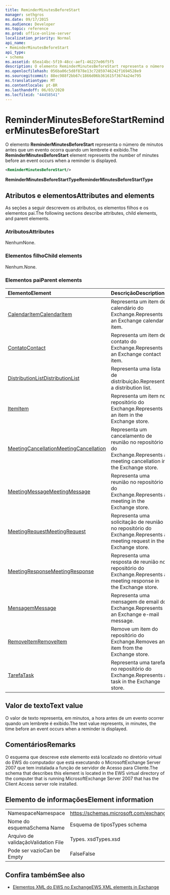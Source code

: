 ```yaml
---
title: ReminderMinutesBeforeStart
manager: sethgros
ms.date: 09/17/2015
ms.audience: Developer
ms.topic: reference
ms.prod: office-online-server
localization_priority: Normal
api_name:
- ReminderMinutesBeforeStart
api_type:
- schema
ms.assetid: 65ea14bc-5f19-48cc-aef1-46227e06f5f5
description: O elemento ReminderMinutesBeforeStart representa o número de minutos antes que um evento ocorra quando um lembrete é exibido.
ms.openlocfilehash: 056ba06c5d8f878e13c72859746242f1694528e9
ms.sourcegitcommit: 88ec988f2bb67c1866d06b361615f3674a24e795
ms.translationtype: MT
ms.contentlocale: pt-BR
ms.lasthandoff: 06/03/2020
ms.locfileid: "44458541"
---
```

# <a name="reminderminutesbeforestart"></a><span data-ttu-id="91ab4-103">ReminderMinutesBeforeStart</span><span class="sxs-lookup"><span data-stu-id="91ab4-103">ReminderMinutesBeforeStart</span></span>

<span data-ttu-id="91ab4-104">O elemento **ReminderMinutesBeforeStart** representa o número de minutos antes que um evento ocorra quando um lembrete é exibido.</span><span class="sxs-lookup"><span data-stu-id="91ab4-104">The **ReminderMinutesBeforeStart** element represents the number of minutes before an event occurs when a reminder is displayed.</span></span> 
  
```xml
<ReminderMinutesBeforeStart/>
```

 <span data-ttu-id="91ab4-105">**ReminderMinutesBeforeStartType**</span><span class="sxs-lookup"><span data-stu-id="91ab4-105">**ReminderMinutesBeforeStartType**</span></span>
## <a name="attributes-and-elements"></a><span data-ttu-id="91ab4-106">Atributos e elementos</span><span class="sxs-lookup"><span data-stu-id="91ab4-106">Attributes and elements</span></span>

<span data-ttu-id="91ab4-107">As seções a seguir descrevem os atributos, os elementos filhos e os elementos pai.</span><span class="sxs-lookup"><span data-stu-id="91ab4-107">The following sections describe attributes, child elements, and parent elements.</span></span>
  
### <a name="attributes"></a><span data-ttu-id="91ab4-108">Atributos</span><span class="sxs-lookup"><span data-stu-id="91ab4-108">Attributes</span></span>

<span data-ttu-id="91ab4-109">Nenhum</span><span class="sxs-lookup"><span data-stu-id="91ab4-109">None.</span></span>
  
### <a name="child-elements"></a><span data-ttu-id="91ab4-110">Elementos filho</span><span class="sxs-lookup"><span data-stu-id="91ab4-110">Child elements</span></span>

<span data-ttu-id="91ab4-111">Nenhum.</span><span class="sxs-lookup"><span data-stu-id="91ab4-111">None.</span></span>
  
### <a name="parent-elements"></a><span data-ttu-id="91ab4-112">Elementos pai</span><span class="sxs-lookup"><span data-stu-id="91ab4-112">Parent elements</span></span>

|<span data-ttu-id="91ab4-113">**Elemento**</span><span class="sxs-lookup"><span data-stu-id="91ab4-113">**Element**</span></span>|<span data-ttu-id="91ab4-114">**Descrição**</span><span class="sxs-lookup"><span data-stu-id="91ab4-114">**Description**</span></span>|
|:-----|:-----|
|[<span data-ttu-id="91ab4-115">CalendarItem</span><span class="sxs-lookup"><span data-stu-id="91ab4-115">CalendarItem</span></span>](calendaritem.md) <br/> |<span data-ttu-id="91ab4-116">Representa um item de calendário do Exchange.</span><span class="sxs-lookup"><span data-stu-id="91ab4-116">Represents an Exchange calendar item.</span></span>  <br/> |
|[<span data-ttu-id="91ab4-117">Contato</span><span class="sxs-lookup"><span data-stu-id="91ab4-117">Contact</span></span>](contact.md) <br/> |<span data-ttu-id="91ab4-118">Representa um item de contato do Exchange.</span><span class="sxs-lookup"><span data-stu-id="91ab4-118">Represents an Exchange contact item.</span></span>  <br/> |
|[<span data-ttu-id="91ab4-119">DistributionList</span><span class="sxs-lookup"><span data-stu-id="91ab4-119">DistributionList</span></span>](distributionlist.md) <br/> |<span data-ttu-id="91ab4-120">Representa uma lista de distribuição.</span><span class="sxs-lookup"><span data-stu-id="91ab4-120">Represents a distribution list.</span></span>  <br/> |
|[<span data-ttu-id="91ab4-121">Item</span><span class="sxs-lookup"><span data-stu-id="91ab4-121">Item</span></span>](item.md) <br/> |<span data-ttu-id="91ab4-122">Representa um item no repositório do Exchange.</span><span class="sxs-lookup"><span data-stu-id="91ab4-122">Represents an item in the Exchange store.</span></span>  <br/> |
|[<span data-ttu-id="91ab4-123">MeetingCancellation</span><span class="sxs-lookup"><span data-stu-id="91ab4-123">MeetingCancellation</span></span>](meetingcancellation.md) <br/> |<span data-ttu-id="91ab4-124">Representa um cancelamento de reunião no repositório do Exchange.</span><span class="sxs-lookup"><span data-stu-id="91ab4-124">Represents a meeting cancellation in the Exchange store.</span></span>  <br/> |
|[<span data-ttu-id="91ab4-125">MeetingMessage</span><span class="sxs-lookup"><span data-stu-id="91ab4-125">MeetingMessage</span></span>](meetingmessage.md) <br/> |<span data-ttu-id="91ab4-126">Representa uma reunião no repositório do Exchange.</span><span class="sxs-lookup"><span data-stu-id="91ab4-126">Represents a meeting in the Exchange store.</span></span>  <br/> |
|[<span data-ttu-id="91ab4-127">MeetingRequest</span><span class="sxs-lookup"><span data-stu-id="91ab4-127">MeetingRequest</span></span>](meetingrequest.md) <br/> |<span data-ttu-id="91ab4-128">Representa uma solicitação de reunião no repositório do Exchange.</span><span class="sxs-lookup"><span data-stu-id="91ab4-128">Represents a meeting request in the Exchange store.</span></span>  <br/> |
|[<span data-ttu-id="91ab4-129">MeetingResponse</span><span class="sxs-lookup"><span data-stu-id="91ab4-129">MeetingResponse</span></span>](meetingresponse.md) <br/> |<span data-ttu-id="91ab4-130">Representa uma resposta de reunião no repositório do Exchange.</span><span class="sxs-lookup"><span data-stu-id="91ab4-130">Represents a meeting response in the Exchange store.</span></span>  <br/> |
|[<span data-ttu-id="91ab4-131">Mensagem</span><span class="sxs-lookup"><span data-stu-id="91ab4-131">Message</span></span>](message-ex15websvcsotherref.md) <br/> |<span data-ttu-id="91ab4-132">Representa uma mensagem de email do Exchange.</span><span class="sxs-lookup"><span data-stu-id="91ab4-132">Represents an Exchange e-mail message.</span></span>  <br/> |
|[<span data-ttu-id="91ab4-133">RemoveItem</span><span class="sxs-lookup"><span data-stu-id="91ab4-133">RemoveItem</span></span>](removeitem.md) <br/> |<span data-ttu-id="91ab4-134">Remove um item do repositório do Exchange.</span><span class="sxs-lookup"><span data-stu-id="91ab4-134">Removes an item from the Exchange store.</span></span>  <br/> |
|[<span data-ttu-id="91ab4-135">Tarefa</span><span class="sxs-lookup"><span data-stu-id="91ab4-135">Task</span></span>](task.md) <br/> |<span data-ttu-id="91ab4-136">Representa uma tarefa no repositório do Exchange.</span><span class="sxs-lookup"><span data-stu-id="91ab4-136">Represents a task in the Exchange store.</span></span>  <br/> |
   
## <a name="text-value"></a><span data-ttu-id="91ab4-137">Valor de texto</span><span class="sxs-lookup"><span data-stu-id="91ab4-137">Text value</span></span>

<span data-ttu-id="91ab4-138">O valor de texto representa, em minutos, a hora antes de um evento ocorrer quando um lembrete é exibido.</span><span class="sxs-lookup"><span data-stu-id="91ab4-138">The text value represents, in minutes, the time before an event occurs when a reminder is displayed.</span></span>
  
## <a name="remarks"></a><span data-ttu-id="91ab4-139">Comentários</span><span class="sxs-lookup"><span data-stu-id="91ab4-139">Remarks</span></span>

<span data-ttu-id="91ab4-140">O esquema que descreve este elemento está localizado no diretório virtual do EWS do computador que está executando o MicrosoftExchange Server 2007 que tem instalada a função de servidor de Acesso para Cliente.</span><span class="sxs-lookup"><span data-stu-id="91ab4-140">The schema that describes this element is located in the EWS virtual directory of the computer that is running MicrosoftExchange Server 2007 that has the Client Access server role installed.</span></span>
  
## <a name="element-information"></a><span data-ttu-id="91ab4-141">Elemento de informações</span><span class="sxs-lookup"><span data-stu-id="91ab4-141">Element information</span></span>

|||
|:-----|:-----|
|<span data-ttu-id="91ab4-142">Namespace</span><span class="sxs-lookup"><span data-stu-id="91ab4-142">Namespace</span></span>  <br/> |https://schemas.microsoft.com/exchange/services/2006/types  <br/> |
|<span data-ttu-id="91ab4-143">Nome do esquema</span><span class="sxs-lookup"><span data-stu-id="91ab4-143">Schema Name</span></span>  <br/> |<span data-ttu-id="91ab4-144">Esquema de tipos</span><span class="sxs-lookup"><span data-stu-id="91ab4-144">Types schema</span></span>  <br/> |
|<span data-ttu-id="91ab4-145">Arquivo de validação</span><span class="sxs-lookup"><span data-stu-id="91ab4-145">Validation File</span></span>  <br/> |<span data-ttu-id="91ab4-146">Types. xsd</span><span class="sxs-lookup"><span data-stu-id="91ab4-146">Types.xsd</span></span>  <br/> |
|<span data-ttu-id="91ab4-147">Pode ser vazio</span><span class="sxs-lookup"><span data-stu-id="91ab4-147">Can be Empty</span></span>  <br/> |<span data-ttu-id="91ab4-148">False</span><span class="sxs-lookup"><span data-stu-id="91ab4-148">False</span></span>  <br/> |
   
## <a name="see-also"></a><span data-ttu-id="91ab4-149">Confira também</span><span class="sxs-lookup"><span data-stu-id="91ab4-149">See also</span></span>



- [<span data-ttu-id="91ab4-150">Elementos XML do EWS no Exchange</span><span class="sxs-lookup"><span data-stu-id="91ab4-150">EWS XML elements in Exchange</span></span>](ews-xml-elements-in-exchange.md)


